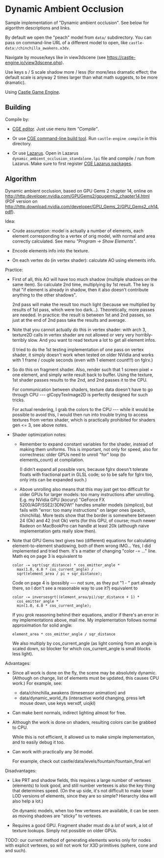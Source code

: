 # Dynamic Ambient Occlusion

Sample implementation of "Dynamic ambient occlusion". See below for algorithm descriptions and links.

By default we open the "peach" model from `data/` subdirectory. You can pass on command-line URL of a different model to open, like `castle-data:/chinchilla_awakens.x3dv`.

Navigate by mouse/keys like in view3dscene (see https://castle-engine.io/view3dscene.php).

Use keys s / S scale shadow more / less (for more/less dramatic effect; the default scale is anyway 2 times larger than what math suggests, to be more dramatic).

Using [Castle Game Engine](https://castle-engine.io/).

## Building

Compile by:

- [CGE editor](https://castle-engine.io/manual_editor.php). Just use menu item _"Compile"_.

- Or use [CGE command-line build tool](https://castle-engine.io/build_tool). Run `castle-engine compile` in this directory.

- Or use [Lazarus](https://www.lazarus-ide.org/). Open in Lazarus `dynamic_ambient_occlusion_standalone.lpi` file and compile / run from Lazarus. Make sure to first register [CGE Lazarus packages](https://castle-engine.io/lazarus).

## Algorithm

Dynamic ambient occlusion, based on GPU Gems 2 chapter 14, online on
http://http.developer.nvidia.com/GPUGems2/gpugems2_chapter14.html
(PDF version on
http://http.download.nvidia.com/developer/GPU_Gems_2/GPU_Gems2_ch14.pdf).

Idea:

- Crude assumption: model is actually a number of elements, each element
  corresponding to a vertex of orig model, with normal and area correctly
  calculated.
  See menu _"Program -> Show Elements"_.

- Encode elements info into the texture.

- On each vertex do (in vertex shader): calculate AO using elements info.

Practice:

- First of all, this AO will have too much shadow (multiple shadows
  on the same item). So calculate 2nd time, multiplying by 1st result.
  The key is that "if element is already in shadow, then it also doesn't
  contribute anything to the other shadows".

  2nd pass will make the result too much light (because we multiplied
  by results of 1st pass, which were too dark...). Theoretically,
  more passes are needed. In practice: the result is between 1st
  and 2nd passes, so just at the end of 2nd pass take the results
  and average.

- Note that you cannot actually do this in vertex shader: with arch 3,
  texture2D calls in vertex shader are not allowed or
  very very horribly-terribly slow. And you want to read texture a lot
  to get all element infos.

  (I tried to do the 1st testing implementation
  of one pass on vertex shader, it simply doesn't work when tested on older
  NVidia and works with 1 frame / couple seconds (even with 1 element count!!!)
  on fglrx.)

- So do this on fragment shader. Also, render such that 1 screen pixel =
  one element, and simply write result back to buffer. Using the texture,
  1st shader passes results to the 2nd, and 2nd passes it to the CPU.

  For communication between shaders, texture data doesn't have
  to go through CPU --- glCopyTexImage2D is perfectly designed for such tricks.

  For actual rendering, I grab the colors to the CPU --- while it would be possible
  to avoid this, I would then run into trouble trying to access textures
  from vertex shader, which is practically prohibited for shaders gen <= 3,
  see above notes.

- Shader optimization notes:

  - Remember to expand constant variables for the shader, instead
    of making them uniforms. This is important, not only for speed,
    also for correctness: older GPUs need to unroll "for" loop
    (to elements_count) at compilation.

    (I didn't expand all possible vars, because fglrx doesn't tolerate
    floats with fractional part in GLSL code; so to be safe for fglrx too,
    only ints can be expanded such.)

  - Above unrolling also means that this may just get too difficult
    for older GPUs for larger models: too many instructions after unrolling.
    E.g. my NVidia GPU (kocury) "GeForce FX 5200/AGP/SSE2/3DNOW!" handles
    smaller models (simplico), but fails with
    "error: too many instructions" on larger ones (peach, chinchilla).
    More tests show that the border is somewhere between
    24 (Ok) and 42 (not Ok) verts (for this GPU, of course;
    much newer Radeon on MacBookPro can handle at least 20k (although
    naive implementation gets really slow then).

- Note that GPU Gems text gives two (different) equations for calculating
  element-to-element shadowing, both of them wrong IMO...
  Yes, I did implemented and tried them. It's a matter of changing
  "color -= ..." line.
  Math eq on page 3 is equivalent to

    ```
    color -= sqrt(sqr_distance) * cos_emitter_angle *
      max(1.0, 4.0 * cos_current_angle) /
      sqrt(element_area / pi + sqr_distance);
    ```

  Code on page 4 is (possibly --- not sure, as they put "1 - " part
  already there, so I don't see a reasonable way to use it?) equivalent to

    ```
    color -= inversesqrt((element_area/pi)/sqr_distance + 1) *
      cos_emitter_angle *
      min(1.0, 4.0 * cos_current_angle);
    ```

  If you grok reasoning behind their equations, and/or if there's an
  error in my implementations above, mail me. My implementation follows
  normal approximation for solid angle:

    ```
    element_area * cos_emitter_angle / sqr_distance
    ```

  We also multiply by cos_current_angle
  (as light coming from an angle is scaled down, so blocker for
  which cos_current_angle is small blocks less light).

Advantages:

- Since all work is done on the fly, the scene may be absolutely dynamic.
  (Although on change, list of elements must be updated, this causes CPU work.)
  For example, see:

    - data/chinchilla_awakens (timesensor animation) and
    - data/dynamic_world_ifs (interactive world changing, press left mouse down, use keys werxdf, uiojkl)

- Can make bent normals, indirect lighting almost for free.

- Although the work is done on shaders, resulting colors can be grabbed to CPU.

    While this is not efficient, it allowed us to make simple implementation, and to easily debug it too.

- Can work with practically any 3d model.

    For example, check out castle/data/levels/fountain/fountain_final.wrl

Disadvantages:

- Like PRT and shadow fields, this requires a large number of vertexes (elements) to look good, and still number vertexes is also the key thing that determines speed. (On the up side, it's not difficult to make lower LOD versions of elements, since they are so simple? Hierarchy idea will also help a lot.)

    On dynamic models, when too few vertexes are available, it can be seen as moving shadows are "sticky" to vertexes.

- Requires a good GPU. Fragment shader must do a *lot* of work, a lot of texture lookups. Simply not possible on older GPUs.

TODO: our current method of generating elements works only for nodes
with explicit vertexes, so will not work for X3D primitives (sphere,
cone and and such).

